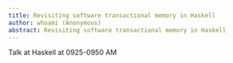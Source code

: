 ```yaml
---
title: Revisiting software transactional memory in Haskell
author: whoami (Anonymous)
abstract: Revisiting software transactional memory in Haskell
---
```


Talk at Haskell at 0925-0950 AM
